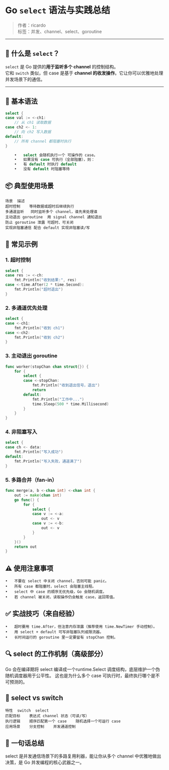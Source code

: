 # Go `select` 语法与实践总结

> 作者：ricardo <br>
> 标签：并发、channel、select、goroutine

---

## 🧠 什么是 `select`？

`select` 是 Go 提供的**用于监听多个 channel** 的控制结构。  
它和 `switch` 类似，但 case 是基于 **channel 的收发操作**。它让你可以优雅地处理并发场景下的通信。

---

## 🔧 基本语法

```go
select {
case val := <-ch1:
    // 从 ch1 读取数据
case ch2 <- 1:
    // 向 ch2 写入数据
default:
    // 所有 channel 都阻塞时执行
}

	•	select 会随机执行一个 可操作的 case。
	•	如果没有 case 可执行（全部阻塞），则：
	•	有 default 时执行 default
	•	没有 default 时阻塞等待

```

## 📦 典型使用场景
```
场景	描述
超时控制	等待数据或超时后继续执行
多通道监听	同时监听多个 channel，谁先来处理谁
主动退出 goroutine	用 signal channel 通知退出
防止 goroutine 泄露	可超时、可关闭
实现非阻塞通信	配合 default 实现非阻塞读/写
```
## 🧪 常见示例

### 1. 超时控制
```go
select {
case res := <-ch:
    fmt.Println("收到结果:", res)
case <-time.After(2 * time.Second):
    fmt.Println("超时退出")
}
```
### 2. 多通道优先处理
```go
select {
case <-ch1:
    fmt.Println("收到 ch1")
case <-ch2:
    fmt.Println("收到 ch2")
}
```
### 3. 主动退出 goroutine

```go
func worker(stopChan chan struct{}) {
    for {
        select {
        case <-stopChan:
            fmt.Println("收到退出信号，退出")
            return
        default:
            fmt.Println("工作中...")
            time.Sleep(500 * time.Millisecond)
        }
    }
}
```
### 4. 非阻塞写入
```go
select {
case ch <- data:
    fmt.Println("写入成功")
default:
    fmt.Println("写入失败，通道满了")
}
```

### 5. 多路合并（fan-in）
```go
func merge(a, b <-chan int) <-chan int {
    out := make(chan int)
    go func() {
        for {
            select {
            case v := <-a:
                out <- v
            case v := <-b:
                out <- v
            }
        }
    }()
    return out
}
```
## ⚠️ 使用注意事项
	•	不要在 select 中关闭 channel，否则可能 panic。
	•	所有 case 都阻塞时，select 会阻塞主线程。
	•	select 中 case 的顺序无优先级，Go 会随机调度。
	•	若 channel 被关闭，读取操作仍会触发 case，返回零值。


## ✅ 实战技巧（来自经验）
	•	超时要用 time.After，但注意内存泄露（推荐使用 time.NewTimer 手动控制）。
	•	用 select + default 可写非阻塞队列或限流器。
	•	长时间运行的 goroutine 里一定要留有 stopChan 控制。

## 🔍 select 的工作机制（高级部分）

Go 会在编译期将 select 编译成一个runtime.Select 调度结构，底层维护一个伪随机调度器用于公平性。
这也是为什么多个 case 可执行时，最终执行哪个是不可预测的。


## 🧵 select vs switch
```
特性	switch	select
匹配目标	表达式	channel 状态（可读/写）
执行逻辑	顺序匹配第一个 case	随机选择一个可运行 case
应用场景	分支控制	并发通道控制
```

## 🧭 一句话总结

select 是并发通信场景下的多路复用利器，能让你从多个 channel 中优雅地做出决策，是 Go 并发编程的核心武器之一。
